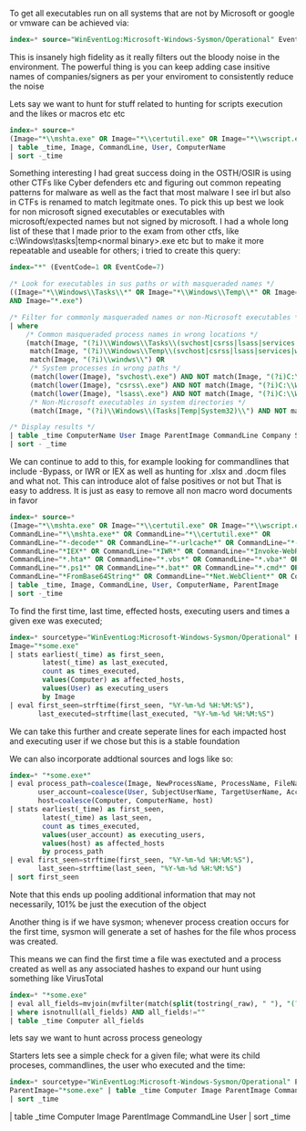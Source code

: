 To get all executables run on all systems that are not by Microsoft or google or vmware can be achieved via:

```sql
index=* source="WinEventLog:Microsoft-Windows-Sysmon/Operational" EventCode=1 | where NOT match(Company, "(?i)(Microsoft|Google|VMware)") | table _time, Image, Company, CommandLine, User | sort -_time
```

This is insanely high fidelity as it really filters out the bloody noise in the environment. The powerful thing is you can keep adding case insitive names of companies/signers as per your enviroment to consistently reduce the noise 


Lets say we want to hunt for stuff related to hunting for scripts execution and the likes or macros etc etc 

```sql
index=* source=*
(Image="*\\mshta.exe" OR Image="*\\certutil.exe" OR Image="*\\wscript.exe" OR Image="*\\cscript.exe" OR CommandLine="*\\mshta.exe*" OR CommandLine="*\\certutil.exe*" OR CommandLine="*-decode*" OR CommandLine="*-urlcache*" OR CommandLine="*.hta*" OR CommandLine="*.vbs*" OR CommandLine="*.vba*" OR CommandLine="*.doc*" OR CommandLine="*.ps1*")
| table _time, Image, CommandLine, User, ComputerName
| sort -_time
```


Something interesting I had great success doing in the OSTH/OSIR is using other CTFs like Cyber defenders etc and figuring out common repeating patterns for malware as well as 
the fact that most malware I see irl but also in CTFs is renamed to match legitmate ones. To pick this up best we look for non microsoft signed executables or executables with microsoft/expected names 
but not signed by microsoft. I had a whole long list of these that I made prior to the exam from other ctfs, like c:\Windows\tasks|temp\<normal binary>.exe etc but to make it more repeatable and useable for others; i tried to create 
this query:

```sql
index="*" (EventCode=1 OR EventCode=7)

/* Look for executables in sus paths or with masqueraded names */
((Image="*\\Windows\\Tasks\\*" OR Image="*\\Windows\\Temp\\*" OR Image="*\\Windows\\System32\\*" OR Image="*\\windws\\*")
AND Image="*.exe")

/* Filter for commonly masqueraded names or non-Microsoft executables */
| where 
    /* Common masqueraded process names in wrong locations */
    (match(Image, "(?i)\\Windows\\Tasks\\(svchost|csrss|lsass|services|winlogon|explorer|rundll32|7z|chrome|firefox)\.exe") OR
     match(Image, "(?i)\\Windows\\Temp\\(svchost|csrss|lsass|services|winlogon|explorer|rundll32|7z|chrome|firefox)\.exe") OR
     match(Image, "(?i)\\windws\\") OR
     /* System processes in wrong paths */
     (match(lower(Image), "svchost\.exe") AND NOT match(Image, "(?i)C:\\Windows\\System32\\svchost\.exe|C:\\Windows\\SysWOW64\\svchost\.exe")) OR
     (match(lower(Image), "csrss\.exe") AND NOT match(Image, "(?i)C:\\Windows\\System32\\csrss\.exe")) OR
     (match(lower(Image), "lsass\.exe") AND NOT match(Image, "(?i)C:\\Windows\\System32\\lsass\.exe")) OR
     /* Non-Microsoft executables in system directories */
     (match(Image, "(?i)\\Windows\\(Tasks|Temp|System32)\\") AND NOT match(Company, "(?i)microsoft")))

/* Display results */
| table _time ComputerName User Image ParentImage CommandLine Company SignatureStatus
| sort - _time

```
We can continue to add to this, for example looking for commandlines that include -Bypass, or IWR or IEX as well as hunting for .xlsx and .docm files and what not. This can introduce alot of false positives or not but 
That is easy to address. It is just as easy to remove all non macro word documents in favor 


```sql
index=* source=*
(Image="*\\mshta.exe" OR Image="*\\certutil.exe" OR Image="*\\wscript.exe" OR Image="*\\cscript.exe" OR Image="*\\powershell.exe" OR Image="*\\cmd.exe" OR 
CommandLine="*\\mshta.exe*" OR CommandLine="*\\certutil.exe*" OR 
CommandLine="*-decode*" OR CommandLine="*-urlcache*" OR CommandLine="*-Bypass*" OR CommandLine="*-EncodedCommand*" OR 
CommandLine="*IEX*" OR CommandLine="*IWR*" OR CommandLine="*Invoke-WebRequest*" OR CommandLine="*Invoke-Expression*" OR CommandLine="*DownloadString*" OR CommandLine="*DownloadFile*" OR
CommandLine="*.hta*" OR CommandLine="*.vbs*" OR CommandLine="*.vba*" OR CommandLine="*.doc*" OR CommandLine="*.docm*" OR CommandLine="*.docx*" OR CommandLine="*.xls*" OR CommandLine="*.xlsx*" OR CommandLine="*.xlsm*" OR CommandLine="*.ppt*" OR CommandLine="*.pptm*" OR 
CommandLine="*.ps1*" OR CommandLine="*.bat*" OR CommandLine="*.cmd*" OR
CommandLine="*FromBase64String*" OR CommandLine="*Net.WebClient*" OR CommandLine="*hidden*" OR CommandLine="*-nop*" OR CommandLine="*-w hidden*" OR CommandLine="*-noni*" OR CommandLine="*-ec*") NOT (CommandLine="*Restricted*" OR Image="C:\\Program Files (x86)\\Microsoft\\EdgeUpdate\\MicrosoftEdgeUpdate.exe")
| table _time, Image, CommandLine, User, ComputerName, ParentImage
| sort -_time
```

To find the first time, last time, effected hosts, executing users and times a given exe was executed; 

```sql
index=* sourcetype="WinEventLog:Microsoft-Windows-Sysmon/Operational" EventCode=1 
Image="*some.exe"
| stats earliest(_time) as first_seen, 
        latest(_time) as last_executed,
        count as times_executed,
        values(Computer) as affected_hosts,
        values(User) as executing_users
        by Image
| eval first_seen=strftime(first_seen, "%Y-%m-%d %H:%M:%S"),
       last_executed=strftime(last_executed, "%Y-%m-%d %H:%M:%S")
```

We can take this further and create seperate lines for each impacted host and executing user if we chose but this is a stable foundation

We can also incorporate addtional sources and logs like so: 

```sql
index=* "*some.exe*"
| eval process_path=coalesce(Image, NewProcessName, ProcessName, FileName, TargetFilename),
       user_account=coalesce(User, SubjectUserName, TargetUserName, AccountName),
       host=coalesce(Computer, ComputerName, host)
| stats earliest(_time) as first_seen,
        latest(_time) as last_seen,
        count as times_executed,
        values(user_account) as executing_users,
        values(host) as affected_hosts
        by process_path
| eval first_seen=strftime(first_seen, "%Y-%m-%d %H:%M:%S"),
       last_seen=strftime(last_seen, "%Y-%m-%d %H:%M:%S")
| sort first_seen
```

Note that this ends up pooling additional information that may not necessarily, 101% be just the execution of the object 

Another thing is if we have sysmon; whenever process creation occurs for the first time, sysmon will generate a set of hashes for the file whos process was created. 

This means we can find the first time a file was exectuted and a process created as well as any associated hashes to expand our hunt using something like VirusTotal

```sql
index=* "*some.exe" 
| eval all_fields=mvjoin(mvfilter(match(split(tostring(_raw), " "), "(?i)(sha256|md5|sha1|hash)")), " | ")
| where isnotnull(all_fields) AND all_fields!=""
| table _time Computer all_fields
```

lets say we want to hunt across process geneology

Starters lets see a simple check for a given file; what were its child proceses, commandlines, the user who executed and the time: 

```sql
index=* sourcetype="WinEventLog:Microsoft-Windows-Sysmon/Operational" EventCode=1 
ParentImage="*some.exe" | table _time Computer Image ParentImage CommandLine User
| sort _time
```
| table _time Computer Image ParentImage CommandLine User
| sort _time
```
